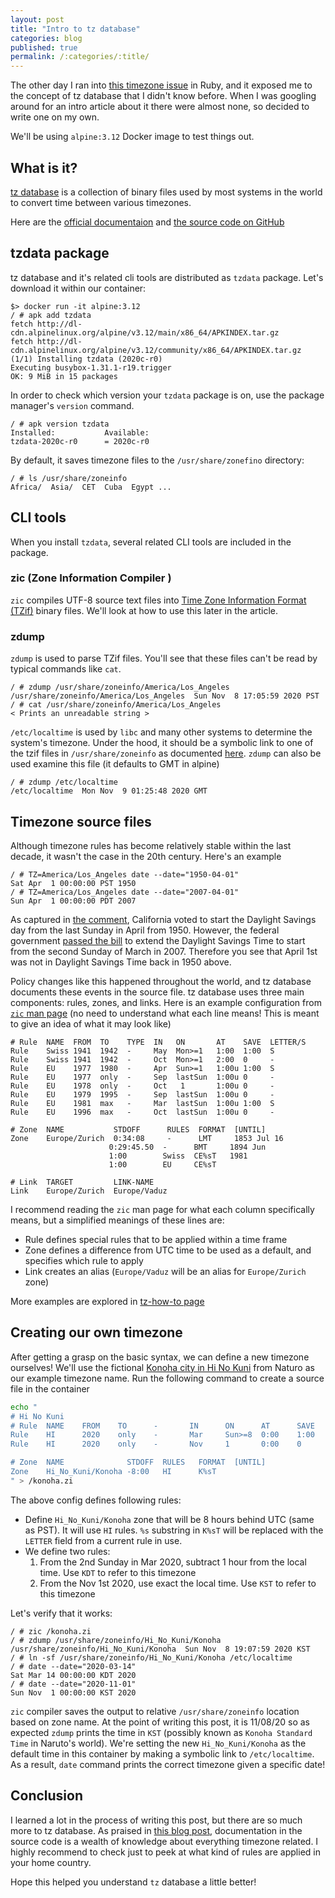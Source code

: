 ```yaml
---
layout: post
title: "Intro to tz database"
categories: blog
published: true
permalink: /:categories/:title/
---
```


The other day I ran into [this timezone issue](https://github.com/tzinfo/tzinfo/issues/120) in Ruby, and it exposed me to the concept of tz database that I didn't know before. When I was googling around for an intro article about it there were almost none, so decided to write one on my own.

We'll be using `alpine:3.12` Docker image to test things out.

## What is it?

[tz database](https://en.wikipedia.org/wiki/Tz_database) is a collection of binary files used by most systems in the world to convert time between various timezones.

Here are the [official documentaion](https://data.iana.org/time-zones/tz-link.html) and [the source code on GitHub](https://github.com/eggert/tz)

## tzdata package

tz database and it's related cli tools are distributed as `tzdata` package. Let's download it within our container:

```
$> docker run -it alpine:3.12
/ # apk add tzdata
fetch http://dl-cdn.alpinelinux.org/alpine/v3.12/main/x86_64/APKINDEX.tar.gz
fetch http://dl-cdn.alpinelinux.org/alpine/v3.12/community/x86_64/APKINDEX.tar.gz
(1/1) Installing tzdata (2020c-r0)
Executing busybox-1.31.1-r19.trigger
OK: 9 MiB in 15 packages
```

In order to check which version your `tzdata` package is on, use the package manager's `version` command.

```
/ # apk version tzdata
Installed:           Available:
tzdata-2020c-r0      = 2020c-r0
```

By default, it saves timezone files to the `/usr/share/zonefino` directory:

```
/ # ls /usr/share/zoneinfo
Africa/  Asia/  CET  Cuba  Egypt ...
```

## CLI tools

When you install `tzdata`, several related CLI tools are included in the package.

### zic (Zone Information Compiler )

`zic` compiles UTF-8 source text files into [Time Zone Information Format (TZif)](https://man7.org/linux/man-pages/man5/tzfile.5.html
) binary files. We'll look at how to use this later in the article.

### zdump

`zdump` is used to parse TZif files. You'll see that these files can't be read by typical commands like `cat`.

```
/ # zdump /usr/share/zoneinfo/America/Los_Angeles
/usr/share/zoneinfo/America/Los_Angeles  Sun Nov  8 17:05:59 2020 PST
/ # cat /usr/share/zoneinfo/America/Los_Angeles
< Prints an unreadable string >
```

`/etc/localtime` is used by `libc` and many other systems to determine the system's timezone. Under the hood, it should be a symbolic link to one of the tzif files in `/usr/share/zoneinfo` as documented [here](https://www.freedesktop.org/software/systemd/man/localtime.html). `zdump` can also be used examine this file (it defaults to GMT in alpine)

```
/ # zdump /etc/localtime
/etc/localtime  Mon Nov  9 01:25:48 2020 GMT
```

## Timezone source files

Although timezone rules has become relatively stable within the last decade, it wasn't the case in the 20th century. Here's an example

```
/ # TZ=America/Los_Angeles date --date="1950-04-01"
Sat Apr  1 00:00:00 PST 1950
/ # TZ=America/Los_Angeles date --date="2007-04-01"
Sun Apr  1 00:00:00 PDT 2007
```

As captured in [the comment](https://github.com/eggert/tz/blob/beba17f43925823308c6f7f0d5ca9b52d00d351f/northamerica#L525), California voted to start the Daylight Savings day from the last Sunday in April from 1950. However, the federal government [passed the bill](https://en.wikipedia.org/wiki/Daylight_saving_time_in_the_United_States#2005%E2%80%932009:_Second_extension) to extend the Daylight Savings Time to start from the second Sunday of March in 2007. Therefore you see that April 1st was not in Daylight Savings Time back in 1950 above.

Policy changes like this happened throughout the world, and tz database documents these events in the source file. tz database uses three main components: rules, zones, and links. Here is an example configuration from [`zic` man page](https://man7.org/linux/man-pages/man8/zic.8.html) (no need to understand what each line means! This is meant to give an idea of what it may look like)

```
# Rule  NAME  FROM  TO    TYPE  IN   ON       AT    SAVE  LETTER/S
Rule    Swiss 1941  1942  -     May  Mon>=1   1:00  1:00  S
Rule    Swiss 1941  1942  -     Oct  Mon>=1   2:00  0     -
Rule    EU    1977  1980  -     Apr  Sun>=1   1:00u 1:00  S
Rule    EU    1977  only  -     Sep  lastSun  1:00u 0     -
Rule    EU    1978  only  -     Oct   1       1:00u 0     -
Rule    EU    1979  1995  -     Sep  lastSun  1:00u 0     -
Rule    EU    1981  max   -     Mar  lastSun  1:00u 1:00  S
Rule    EU    1996  max   -     Oct  lastSun  1:00u 0     -

# Zone  NAME           STDOFF      RULES  FORMAT  [UNTIL]
Zone    Europe/Zurich  0:34:08     -      LMT     1853 Jul 16
                      0:29:45.50  -      BMT     1894 Jun
                      1:00        Swiss  CE%sT   1981
                      1:00        EU     CE%sT

# Link  TARGET         LINK-NAME
Link    Europe/Zurich  Europe/Vaduz
```

I recommend reading the `zic` man page for what each column specifically means, but a simplified meanings of these lines are:
- Rule defines special rules that to be applied within a time frame
- Zone defines a difference from UTC time to be used as a default, and specifies which rule to apply
- Link creates an alias (`Europe/Vaduz` will be an alias for `Europe/Zurich` zone)

More examples are explored in [tz-how-to page](https://data.iana.org/time-zones/tz-how-to.html)

## Creating our own timezone

After getting a grasp on the basic syntax, we can define a new timezone ourselves! We'll use the fictional [Konoha city in Hi No Kuni](https://naruto.fandom.com/wiki/Land_of_Fire) from Naturo as our example timezone name. Run the following command to create a source file in the container

```sh
echo "
# Hi No Kuni
# Rule  NAME    FROM    TO      -       IN      ON      AT      SAVE    LETTER/S
Rule    HI      2020    only    -       Mar     Sun>=8  0:00    1:00    D
Rule    HI      2020    only    -       Nov     1       0:00    0       S

# Zone  NAME              STDOFF  RULES   FORMAT  [UNTIL]
Zone    Hi_No_Kuni/Konoha -8:00   HI      K%sT
" > /konoha.zi
```

The above config defines following rules:
- Define `Hi_No_Kuni/Konoha` zone that will be 8 hours behind UTC (same as PST). It will use `HI` rules. `%s` substring in `K%sT` will be replaced with the `LETTER` field from a current rule in use.
- We define two rules:
  1. From the 2nd Sunday in Mar 2020, subtract 1 hour from the local time. Use `KDT` to refer to this timezone
  2. From the Nov 1st 2020, use exact the local time. Use `KST` to refer to this timezone

Let's verify that it works:

```
/ # zic /konoha.zi
/ # zdump /usr/share/zoneinfo/Hi_No_Kuni/Konoha
/usr/share/zoneinfo/Hi_No_Kuni/Konoha  Sun Nov  8 19:07:59 2020 KST
/ # ln -sf /usr/share/zoneinfo/Hi_No_Kuni/Konoha /etc/localtime
/ # date --date="2020-03-14"
Sat Mar 14 00:00:00 KDT 2020
/ # date --date="2020-11-01"
Sun Nov  1 00:00:00 KST 2020
```

`zic` compiler saves the output to relative `/usr/share/zoneinfo` location based on zone name. At the point of writing this post, it is 11/08/20 so as expected `zdump` prints the time in `KST` (possibly known as `Konoha Standard Time` in Naruto's world). We're setting the new `Hi_No_Kuni/Konoha` as the default time in this container by making a symbolic link to `/etc/localtime`. As a result, `date` command prints the correct timezone given a specific date!

## Conclusion
I learned a lot in the process of writing this post, but there are so much more to tz database. As praised in [this blog post](https://blog.jonudell.net/2009/10/23/a-literary-appreciation-of-the-olsonzoneinfotz-database/), documentation in the source code is a wealth of knowledge about everything timezone related. I highly recommend to check just to peek at what kind of rules are applied in your home country.

Hope this helped you understand `tz` database a little better!
